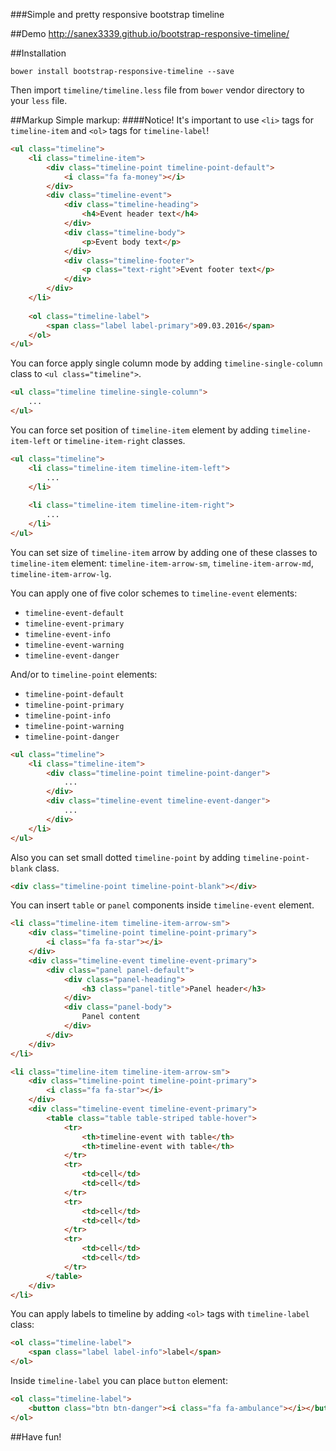 ###Simple and pretty responsive bootstrap timeline

##Demo
http://sanex3339.github.io/bootstrap-responsive-timeline/

##Installation
```
bower install bootstrap-responsive-timeline --save
```

Then import `timeline/timeline.less` file from `bower` vendor directory to your `less` file.

##Markup
Simple markup:
####Notice! It's important to use `<li>` tags for `timeline-item` and `<ol>` tags for `timeline-label`!

```html
<ul class="timeline">
	<li class="timeline-item">
		<div class="timeline-point timeline-point-default">
			<i class="fa fa-money"></i>
		</div>
		<div class="timeline-event">
			<div class="timeline-heading">
				<h4>Event header text</h4>
			</div>
			<div class="timeline-body">
				<p>Event body text</p>
			</div>
			<div class="timeline-footer">
				<p class="text-right">Event footer text</p>
			</div>
		</div>
	</li>
	
	<ol class="timeline-label">
		<span class="label label-primary">09.03.2016</span>
	</ol>
</ul>
```

You can force apply single column mode by adding `timeline-single-column` class to `<ul class="timeline">`.

```html
<ul class="timeline timeline-single-column">
	...
</ul>
```

You can force set position of `timeline-item` element by adding `timeline-item-left` or `timeline-item-right` classes.

```html
<ul class="timeline">
	<li class="timeline-item timeline-item-left">
		...
	</li>
	
	<li class="timeline-item timeline-item-right">
		...
	</li>
</ul>
```

You can set size of `timeline-item` arrow by adding one of these classes to `timeline-item` element: `timeline-item-arrow-sm`, `timeline-item-arrow-md`, `timeline-item-arrow-lg`.

You can apply one of five color schemes to `timeline-event` elements:

* `timeline-event-default`
* `timeline-event-primary`
* `timeline-event-info`
* `timeline-event-warning`
* `timeline-event-danger`

And/or to `timeline-point` elements:

* `timeline-point-default`
* `timeline-point-primary`
* `timeline-point-info`
* `timeline-point-warning`
* `timeline-point-danger`

```html
<ul class="timeline">
	<li class="timeline-item">
		<div class="timeline-point timeline-point-danger">
			...
		</div>
		<div class="timeline-event timeline-event-danger">
			...
		</div>
	</li>
</ul>
```

Also you can set small dotted `timeline-point` by adding `timeline-point-blank` class.

```html
<div class="timeline-point timeline-point-blank"></div>
```

You can insert `table` or `panel` components inside `timeline-event` element.

```html
<li class="timeline-item timeline-item-arrow-sm">
	<div class="timeline-point timeline-point-primary">
		<i class="fa fa-star"></i>
	</div>
	<div class="timeline-event timeline-event-primary">
		<div class="panel panel-default">
			<div class="panel-heading">
				<h3 class="panel-title">Panel header</h3>
			</div>
			<div class="panel-body">
				Panel content
			</div>
		</div>
	</div>
</li>

<li class="timeline-item timeline-item-arrow-sm">
	<div class="timeline-point timeline-point-primary">
		<i class="fa fa-star"></i>
	</div>
	<div class="timeline-event timeline-event-primary">
		<table class="table table-striped table-hover">
			<tr>
				<th>timeline-event with table</th>
				<th>timeline-event with table</th>
			</tr>
			<tr>
				<td>cell</td>
				<td>cell</td>
			</tr>
			<tr>
				<td>cell</td>
				<td>cell</td>
			</tr>
			<tr>
				<td>cell</td>
				<td>cell</td>
			</tr>
		</table>
	</div>
</li>
```

You can apply labels to timeline by adding `<ol>` tags with `timeline-label` class:

```html
<ol class="timeline-label">
	<span class="label label-info">label</span>
</ol>
```

Inside `timeline-label` you can place `button` element:

```html
<ol class="timeline-label">
	<button class="btn btn-danger"><i class="fa fa-ambulance"></i></button>
</ol>
```

##Have fun!
